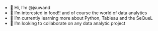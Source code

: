 - 👋 Hi, I’m @jsuwand
- 👀 I’m interested in food!! and of course the world of data analytics
- 🌱 I’m currently learning more about Python, Tableau and the SeQueL
- 💞️ I’m looking to collaborate on any data analytic project
<!--
- 📫 You can reach me 
- 😄 Pronouns: ...
- ⚡ Fun fact: ...
-->

<!---
jsuwand/jsuwand is a ✨ special ✨ repository because its `README.md` (this file) appears on your GitHub profile.
You can click the Preview link to take a look at your changes.
--->
